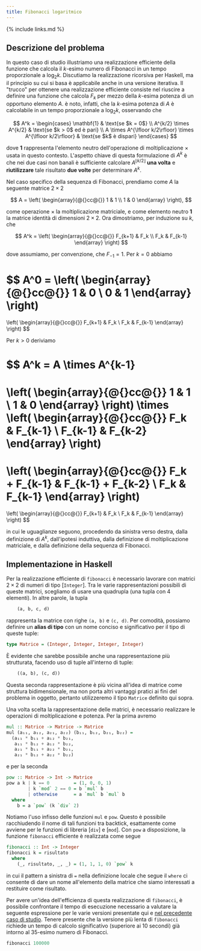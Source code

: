 ```yaml
---
title: Fibonacci logaritmico
---
```


{% include links.md %}

## Descrizione del problema

In questo caso di studio illustriamo una realizzazione efficiente
della funzione che calcola il $k$-esimo numero di Fibonacci in un
tempo proporzionale a $\log_2 k$. Discutiamo la realizzazione
ricorsiva per Haskell, ma il principio su cui si basa è applicabile
anche in una versione iterativa.  Il "trucco" per ottenere una
realizzazione efficiente consiste nel riuscire a definire una
funzione che calcola $F_k$ per mezzo della $k$-esima potenza di un
opportuno elemento $A$. è noto, infatti, che la $k$-esima potenza di
$A$ è calcolabile in un tempo proporzionale a $\log_2 k$, osservando
che

$$
  A^k =
  \begin{cases}
    \mathbf{1} & \text{se $k = 0$}
    \\
    A^{k/2} \times A^{k/2} & \text{se $k > 0$ ed è pari}
    \\
    A \times A^{\lfloor k/2\rfloor} \times A^{\lfloor k/2\rfloor} & \text{se $k$ è dispari}
  \end{cases}
$$

dove $\mathbf{1}$ rappresenta l'elemento neutro dell'operazione di
moltiplicazione $\times$ usata in questo contesto.  L'aspetto chiave
di questa formulazione di $A^k$ è che nei due casi non banali è
sufficiente calcolare $A^{\lfloor k/2\rfloor}$ **una volta** e
**riutilizzare** tale risultato **due volte** per determinare $A^k$.

Nel caso specifico della sequenza di Fibonacci, prendiamo come $A$ la
seguente matrice $2\times 2$

$$
  A = \left(
  \begin{array}{@{}cc@{}}
    1 & 1 \\
    1 & 0
  \end{array}
  \right),
$$

come operazione $\times$ la moltiplicazione matriciale, e come
elemento neutro $\mathbf{1}$ la matrice identità di dimensioni
$2\times 2$. Ora dimostriamo, per induzione su $k$, che

$$
  A^k =
  \left(
    \begin{array}{@{}cc@{}}
      F_{k+1} & F_k \\
      F_k & F_{k-1}
    \end{array}
  \right)
$$

dove assumiamo, per convenzione, che $F_{-1} = 1$. Per $k=0$ abbiamo

$$
  A^0 =
  \left(
    \begin{array}{@{}cc@{}}
      1 & 0 \\
      0 & 1
    \end{array}
  \right)
  =
  \left(
    \begin{array}{@{}cc@{}}
      F_{k+1} & F_k \\
      F_k & F_{k-1}
    \end{array}
  \right)
$$

Per $k>0$ deriviamo

$$
  A^k
  = A \times A^{k-1}
  =
  \left(
    \begin{array}{@{}cc@{}}
      1 & 1 \\
      1 & 0
    \end{array}
  \right)
  \times
  \left(
    \begin{array}{@{}cc@{}}
      F_k & F_{k-1} \\
      F_{k-1} & F_{k-2}
    \end{array}
  \right)
  =
  \left(
    \begin{array}{@{}cc@{}}
      F_k + F_{k-1} & F_{k-1} + F_{k-2} \\
      F_k & F_{k-1}
    \end{array}
  \right)
  =
  \left(
    \begin{array}{@{}cc@{}}
      F_{k+1} & F_k \\
      F_k & F_{k-1}
    \end{array}
  \right)
$$

in cui le uguaglianze seguono, procedendo da sinistra verso destra,
dalla definizione di $A^k$, dall'ipotesi induttiva, dalla
definizione di moltiplicazione matriciale, e dalla definizione della
sequenza di Fibonacci.

## Implementazione in Haskell

Per la realizzazione efficiente di `fibonacci` è necessario lavorare
con matrici $2 \times 2$ di numeri di tipo [`Integer`]. Tra le varie
rappresentazioni possibili di queste matrici, scegliamo di usare una
quadrupla (una tupla con 4 elementi). In altre parole, la tupla

``` haskell
	(a, b, c, d)
```

rappresenta la matrice con righe `(a, b)` e `(c, d)`. Per comodità,
possiamo definire un **alias di tipo** con un nome conciso e
significativo per il tipo di queste tuple:

``` haskell
type Matrice = (Integer, Integer, Integer, Integer)
```

È evidente che sarebbe possibile anche una rappresentazione più
strutturata, facendo uso di tuple all'interno di tuple:

``` haskell
	((a, b), (c, d))
```

Questa seconda rappresentazione è più vicina all'idea di matrice
come struttura bidimensionale, ma non porta altri vantaggi pratici
ai fini del problema in oggetto, pertanto utilizzeremo il tipo
`Matrice` definito qui sopra.

Una volta scelta la rappresentazione delle matrici, è necessario
realizzare le operazioni di moltiplicazione e potenza. Per la prima
avremo

``` haskell
mul :: Matrice -> Matrice -> Matrice
mul (a₁₁, a₁₂, a₂₁, a₂₂) (b₁₁, b₁₂, b₂₁, b₂₂) =
  (a₁₁ * b₁₁ + a₁₂ * b₂₁,
   a₁₁ * b₁₂ + a₁₂ * b₂₂,
   a₂₁ * b₁₁ + a₂₂ * b₂₁,
   a₂₁ * b₁₂ + a₂₂ * b₂₂)
```

e per la seconda

``` haskell
pow :: Matrice -> Int -> Matrice
pow a k | k == 0         = (1, 0, 0, 1)
        | k `mod` 2 == 0 = b `mul` b
        | otherwise      = a `mul` b `mul` b
  where
    b = a `pow` (k `div` 2)
```

Notiamo l'uso infisso delle funzioni `mul` e `pow`. Questo è
possibile racchiudendo il nome di tali funzioni tra backtick,
esattamente come avviene per le funzioni di libreria [`div`] e [`mod`].
Con `pow` a disposizione, la funzione `fibonacci` efficiente è
realizzata come segue

``` haskell
fibonacci :: Int -> Integer
fibonacci k = risultato
  where
    (_, risultato, _, _) = (1, 1, 1, 0) `pow` k
```

in cui il pattern a sinistra di `=` nella definizione locale che
segue il `where` ci consente di dare un nome all'elemento della
matrice che siamo interessati a restituire come risultato.

Per avere un'idea dell'efficienza di questa realizzazione di
`fibonacci`, è possibile confrontare il tempo di esecuzione
necessario a valutare la seguente espressione per le varie versioni
presentate qui e [nel precedente caso di
studio](Iterazione.html). Tenere presente che la versione più lenta
di `fibonacci` richiede un tempo di calcolo significativo (superiore
ai 10 secondi) già intorno al 35-esimo numero di Fibonacci.

``` haskell
fibonacci 100000
```
